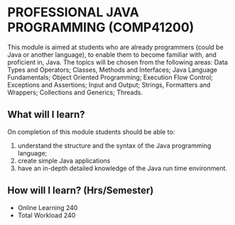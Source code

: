 # PROFESSIONAL JAVA PROGRAMMING (COMP41200)
This module is aimed at students who are already programmers (could be Java or another language), to enable them to become familiar with, and proficient in, Java. The topics will be chosen from the following areas: Data Types and Operators; Classes, Methods and Interfaces; Java Language Fundamentals; Object Oriented Programming; Execution Flow Control; Exceptions and Assertions; Input and Output; Strings, Formatters and Wrappers; Collections and Generics; Threads.

## What will I learn?
On completion of this module students should be able to:
1. understand the structure and the syntax of the Java programming language;
2. create simple Java applications
3. have an in-depth detailed knowledge of the Java run time environment.

## How will I learn? (Hrs/Semester)
- Online Learning	240
- Total Workload	240


